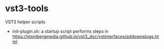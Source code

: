 # vst3-tools

VST3 helper scripts

- init-plugin.sh: a startup script performs steps in https://steinbergmedia.github.io/vst3_doc/vstinterfaces/addownplugs.html

